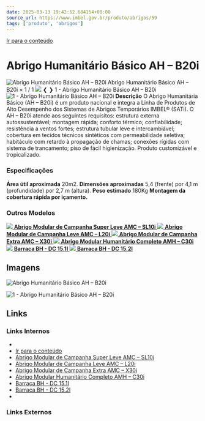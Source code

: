 ```yaml
---
date: 2025-03-13 19:42:52.684154+00:00
source_url: https://www.imbel.gov.br/produto/abrigos/59
tags: ['produto', 'abrigos']
---
```


[](https://www.imbel.gov.br/produto/abrigos/59)
[Ir para o conteúdo](https://www.imbel.gov.br/produto/abrigos/59#conteudo)
# Abrigo Humanitário Básico AH – B20i
![Abrigo Humanitário Básico AH – B20i](https://www.imbel.gov.br/storage/produto/59-1680604769.png)
Abrigo Humanitário Básico AH – B20i
×
1 / 1
![](https://www.imbel.gov.br/storage/produto/59-1680604769.png)
❮ ❯
1 - Abrigo Humanitário Básico AH – B20i 
![1 - Abrigo Humanitário Básico AH – B20i ](https://www.imbel.gov.br/storage/produto/59-1680604769.png)
**Descrição**
O Abrigo Humanitária Básico (AH – B20i) é um produto nacional e integra a Linha de Produtos de Alto Desempenho dos Sistemas de Abrigos Temporários IMBEL® (SATi). O AH – B20i atende aos seguintes requisitos: estrutura externa autossustentável; montagem rápida; conforto térmico; confiabilidade; resistência a ventos fortes; estrutura tubular leve e intercambiável; cobertura em tecidos técnicos sintéticos com permeabilidade seletiva; habitáculo com retardo à propagação de chamas; conexões rígidas com sistema de trancamento; piso de fácil higienização. Produto customizável e tropicalizado. 
### Especificações
**Área útil aproximada**
20m2.
**Dimensões aproximadas**
5,4 (frente) por 4,1 m (profundidade) por 2,7 m (altura).
**Peso estimado**
180Kg
**Montagem da cobertura rápida por içamento.**
### Outros Modelos
[ ![](https://www.imbel.gov.br/storage/produto/56-1680527716.png) **Abrigo Modular de Campanha Super Leve AMC – SL10i** ](https://www.imbel.gov.br/produto/abrigos/56)
[ ![](https://www.imbel.gov.br/storage/produto/57-1680604213.png) **Abrigo Modular de Campanha Leve AMC – L20i** ](https://www.imbel.gov.br/produto/abrigos/57)
[ ![](https://www.imbel.gov.br/storage/produto/58-1680604450.png) **Abrigo Modular de Campanha Extra AMC – X30i** ](https://www.imbel.gov.br/produto/abrigos/58)
[ ![](https://www.imbel.gov.br/storage/produto/60-1680604918.png) **Abrigo Modular Humanitário Completo AMH – C30i** ](https://www.imbel.gov.br/produto/abrigos/60)
[ ![](https://www.imbel.gov.br/storage/produto/61-1683631655.png) **Barraca BH - DC 15.1I** ](https://www.imbel.gov.br/produto/abrigos/61)
[ ![](https://www.imbel.gov.br/storage/produto/62-1680605742.png) **Barraca BH - DC 15.2I** ](https://www.imbel.gov.br/produto/abrigos/62)
[ ](https://www.imbel.gov.br/produto/abrigos/59#home)


## Imagens

![Abrigo Humanitário Básico AH – B20i](https://www.imbel.gov.br/storage/produto/59-1680604769.png)

![1 - Abrigo Humanitário Básico AH – B20i ](https://www.imbel.gov.br/storage/produto/59-1680604769.png)



## Links

### Links Internos

- [](https://www.imbel.gov.br/produto/abrigos/59)
- [Ir para o conteúdo](https://www.imbel.gov.br/produto/abrigos/59#conteudo)
- [Abrigo Modular de Campanha Super Leve AMC – SL10i](https://www.imbel.gov.br/produto/abrigos/56)
- [Abrigo Modular de Campanha Leve AMC – L20i](https://www.imbel.gov.br/produto/abrigos/57)
- [Abrigo Modular de Campanha Extra AMC – X30i](https://www.imbel.gov.br/produto/abrigos/58)
- [Abrigo Modular Humanitário Completo AMH – C30i](https://www.imbel.gov.br/produto/abrigos/60)
- [Barraca BH - DC 15.1I](https://www.imbel.gov.br/produto/abrigos/61)
- [Barraca BH - DC 15.2I](https://www.imbel.gov.br/produto/abrigos/62)
- [](https://www.imbel.gov.br/produto/abrigos/59#home)

### Links Externos


